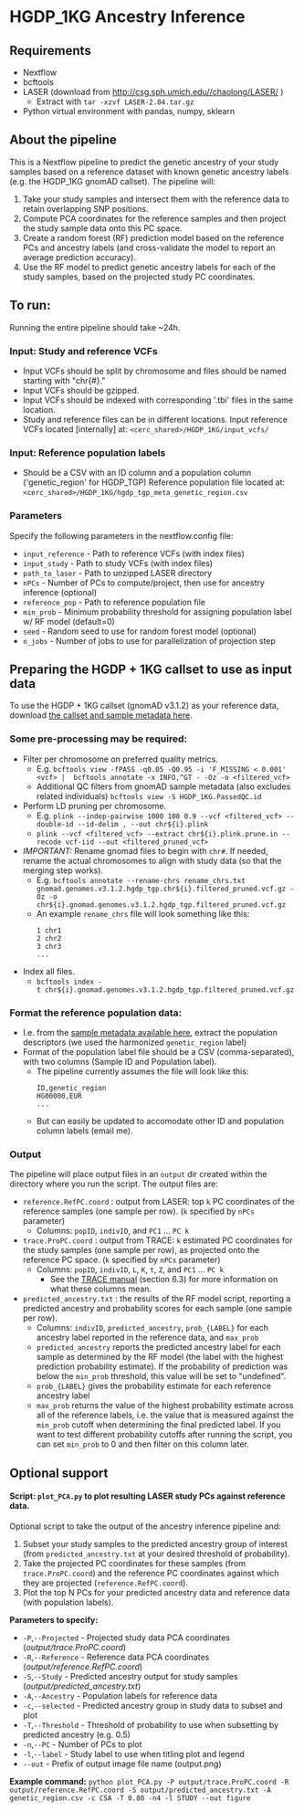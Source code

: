 # HGDP_1KG Ancestry Inference

## Requirements
- Nextflow
- bcftools
- LASER (download from <http://csg.sph.umich.edu//chaolong/LASER/> )
  - Extract with `tar -xzvf LASER-2.04.tar.gz`
- Python virtual environment with pandas, numpy, sklearn

## About the pipeline
This is a Nextflow pipeline to predict the genetic ancestry of your study samples based on a reference dataset with known genetic ancestry labels (e.g. the HGDP_1KG gnomAD callset). 
The pipeline will:
1. Take your study samples and intersect them with the reference data to retain overlapping SNP positions.
2. Compute PCA coordinates for the reference samples and then project the study sample data onto this PC space.
3. Create a random forest (RF) prediction model based on the reference PCs and ancestry labels (and cross-validate the model to report an average prediction accuracy).
4. Use the RF model to predict genetic ancestry labels for each of the study samples, based on the projected study PC coordinates. 

## To run:
Running the entire pipeline should take ~24h.
### Input: Study and reference VCFs
- Input VCFs should be split by chromosome and files should be named starting with "chr{#}."
- Input VCFs should be gzipped. 
- Input VCFs should be indexed with corresponding '.tbi' files in the same location. 
- Study and reference files can be in different locations. 
Input reference VCFs located [internally] at: `<cerc_shared>/HGDP_1KG/input_vcfs/`
### Input: Reference population labels
- Should be a CSV with an ID column and a population column ('genetic_region' for HGDP_TGP)
Reference population file located at: `<cerc_shared>/HGDP_1KG/hgdp_tgp_meta_genetic_region.csv`

### Parameters
Specify the following parameters in the nextflow.config file:
- `input_reference` - Path to reference VCFs (with index files)
- `input_study` - Path to study VCFs (with index files)
- `path_to_laser` - Path to unzipped LASER directory
- `nPCs` - Number of PCs to compute/project, then use for ancestry inference (optional)
- `reference_pop` - Path to reference population file
- `min_prob` - Minimum probability threshold for assigning population label w/ RF model (default=0)
- `seed` - Random seed to use for random forest model (optional)
- `n_jobs` - Number of jobs to use for parallelization of projection step

## Preparing the HGDP + 1KG callset to use as input data
To use the HGDP + 1KG callset (gnomAD v3.1.2) as your reference data, download [the callset and sample metadata here](https://gnomad.broadinstitute.org/downloads#v3-hgdp-1kg).
### Some pre-processing may be required:
- Filter per chromosome on preferred quality metrics.
  - E.g. `bcftools view -fPASS -q0.05 -Q0.95 -i 'F_MISSING < 0.001' <vcf> |  bcftools annotate -x INFO,^GT - -Oz -o <filtered_vcf>`
  - Additional QC filters from gnomAD sample metadata (also excludes related individuals) `bcftools view -S HGDP_1KG.PassedQC.id`
- Perform LD pruning per chromosome.
  - E.g. `plink --indep-pairwise 1000 100 0.9 --vcf <filtered_vcf> --double-id --id-delim , --out chr${i}.plink`
  - `plink --vcf <filtered_vcf> --extract chr${i}.plink.prune.in --recode vcf-iid --out <filtered_pruned_vcf>`
- _IMPORTANT:_ Rename gnomad files to begin with `chr#`. If needed, rename the actual chromosomes to align with study data (so that the merging step works).
  - E.g. `bcftools annotate --rename-chrs rename_chrs.txt gnomad.genomes.v3.1.2.hgdp_tgp.chr${i}.filtered_pruned.vcf.gz -Oz -o chr${i}.gnomad.genomes.v3.1.2.hgdp_tgp.filtered_pruned.vcf.gz`
  - An example `rename_chrs` file will look something like this:
    ```
    1 chr1
    2 chr2
    3 chr3
    ...
    ```
- Index all files.
  - `bcftools index -t chr${i}.gnomad.genomes.v3.1.2.hgdp_tgp.filtered_pruned.vcf.gz`
 ### Format the reference population data:
 - I.e. from the [sample metadata available here](https://gnomad.broadinstitute.org/downloads#v3-hgdp-1kg), extract the population descriptors (we used the harmonized `genetic_region` label)
 - Format of the population label file should be a CSV (comma-separated), with two columns (Sample ID and Population label).
   - The pipeline currently assumes the file will look like this:
     ```
     ID,genetic_region
     HG00000,EUR
     ...
     ```
   - But can easily be updated to accomodate other ID and population column labels (email me). 

### Output
The pipeline will place output files in an `output` dir created within the directory where you run the script. 
The output files are:
  - `reference.RefPC.coord` : output from LASER: top `k` PC coordinates of the reference samples (one sample per row). (`k` specified by `nPCs` parameter)
    - Columns: `popID`, `indivID`, and `PC1` ... `PC k`    
  - `trace.ProPC.coord` : output from TRACE: `k` estimated PC coordinates for the study samples (one sample per row), as projected onto the reference PC space. (`k` specified by `nPCs` parameter)
    - Columns: `popID`, `indivID`, `L`, `K`, `t`, `Z`, and `PC1` ... `PC k`
      - See the [TRACE manual](https://csg.sph.umich.edu/chaolong/LASER/TRACE_Manual.pdf) (section 6.3) for more information on what these columns mean.
  - `predicted_ancestry.txt` : the results of the RF model script, reporting a predicted ancestry and probability scores for each sample (one sample per row).
    - Columns: `indivID`, `predicted_ancestry`, `prob_{LABEL}` for each ancestry label reported in the reference data, and `max_prob`
    - `predicted_ancestry` reports the predicted ancestry label for each sample as determined by the RF model (the label with the highest prediction probability estimate). If the probability of prediction was below the `min_prob` threshold, this value will be set to "undefined".
    - `prob_{LABEL}` gives the probability estimate for each reference ancestry label
    - `max_prob` returns the value of the highest probability estimate across all of the reference labels, i.e. the value that is measured against the `min_prob` cutoff when determining the final predicted label. If you want to test different probability cutoffs after running the script, you can set `min_prob` to 0 and then filter on this column later. 


## Optional support 
#### Script: `plot_PCA.py` to plot resulting LASER study PCs against reference data.
Optional script to take the output of the ancestry inference pipeline and:
1. Subset your study samples to the predicted ancestry group of interest (from `predicted_ancestry.txt` at your desired threshold of probability).
2. Take the projected PC coordinates for these samples (from `trace.ProPC.coord`) and the reference PC coordinates against which they are projected (`reference.RefPC.coord`).
3. Plot the top N PCs for your predicted ancestry data and reference data (with population labels).

**Parameters to specify:**
- `-P`,`--Projected` - Projected study data PCA coordinates (*output/trace.ProPC.coord*) 
- `-R`,`--Reference` - Reference data PCA coordinates (*output/reference.RefPC.coord*)
- `-S`,`--Study` - Predicted ancestry output for study samples (*output/predicted_ancestry.txt*)
- `-A`,`--Ancestry` - Population labels for reference data
- `-c`,`--selected` - Predicted ancestry group in study data to subset and plot
- `-T`,`--Threshold` - Threshold of probability to use when subsetting by predicted ancestry (e.g. 0.5)
- `-n`,`--PC` - Number of PCs to plot
- `-l`,`--label` - Study label to use when titling plot and legend
- `--out` - Prefix of output image file name (output.png)

**Example command:**
` python plot_PCA.py -P output/trace.ProPC.coord -R output/reference.RefPC.coord -S output/predicted_ancestry.txt -A genetic_region.csv -c CSA -T 0.80 -n4 -l STUDY --out figure `
